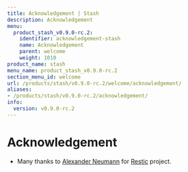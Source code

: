 ```yaml
---
title: Acknowledgement | Stash
description: Acknowledgement
menu:
  product_stash_v0.9.0-rc.2:
    identifier: acknowledgement-stash
    name: Acknowledgement
    parent: welcome
    weight: 1010
product_name: stash
menu_name: product_stash_v0.9.0-rc.2
section_menu_id: welcome
url: /products/stash/v0.9.0-rc.2/welcome/acknowledgement/
aliases:
- /products/stash/v0.9.0-rc.2/acknowledgement/
info:
  version: v0.9.0-rc.2
---
```


# Acknowledgement
 - Many thanks to [Alexander Neumann](https://github.com/fd0) for [Restic](https://restic.net) project.

